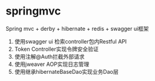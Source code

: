 # springmvc

Spring mvc + derby + hibernate + redis + swagger ui框架
1. 使用swagger ui 检索controller包内Restful API
2. Token Controller实现令牌安全验证
3. 使用注解@Auth拦截外部请求
4. 使用jweaver AOP实现日志管理
3. 使用继承hibernateBaseDao实现业务Dao层 
